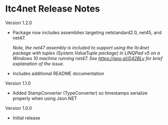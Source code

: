 # Itc4net Release Notes

Version 1.2.0

- Package now includes assemblies targeting netstandard2.0, net45, and net47.

  *Note, the net47 assembly is included to support using the Itc4net package with tuples (System.ValueTuple package) in LINQPad v5 on a Windows 10 machine running net47. See https://goo.gl/G42BLy for brief explanation of the issue.*

- Includes additional README documentation

Version 1.1.0

- Added StampConverter (TypeConverter) so timestamps serialize properly when using Json.NET

Version 1.0.0

- Initial release